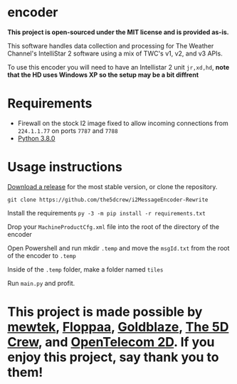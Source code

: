# encoder
**This project is open-sourced under the MIT license and is provided as-is.**

This software handles data collection and processing for The Weather Channel's IntelliStar 2 software using a mix of TWC's v1, v2, and v3 APIs. 

To use this encoder you will need to have an Intellistar 2 unit ``jr,xd,hd``, **note that the HD uses Windows XP so the setup may be a bit diffrent**

# Requirements
* Firewall on the stock I2 image fixed to allow incoming connections from ``224.1.1.77`` on ports ``7787`` and ``7788``
* [Python 3.8.0](https://www.python.org/downloads/release/python-380/)

# Usage instructions
[Download a release](https://github.com/the5dcrew/i2MessageEncoder-Rewrite/releases) for the most stable version, or clone the repository.

``git clone https://github.com/the5dcrew/i2MessageEncoder-Rewrite``

Install the requirements ``py -3 -m pip install -r requirements.txt``

Drop your ``MachineProductCfg.xml`` file into the root of the directory of the encoder

Open Powershell and run mkdir ``.temp`` and move the ``msgId.txt`` from the root of the encoder to ``.temp``

Inside of the ``.temp`` folder, make a folder named ``tiles``

Run ``main.py`` and profit.

# This project is made possible by [mewtek](https://github.com/mewtek), [Floppaa](https://github.com/Floppa-2), [Goldblaze](https://github.com/buffbears), [The 5D Crew](https://github.com/the5dcrew), and [OpenTelecom 2D](https://github.com/OpenTelecom2D). If you enjoy this project, say thank you to them!
